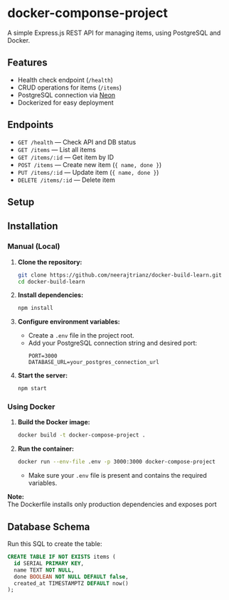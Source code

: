 # docker-componse-project

A simple Express.js REST API for managing items, using PostgreSQL and Docker.

## Features

- Health check endpoint (`/health`)
- CRUD operations for items (`/items`)
- PostgreSQL connection via [Neon](https://neon.tech/)
- Dockerized for easy deployment

## Endpoints

- `GET /health` — Check API and DB status
- `GET /items` — List all items
- `GET /items/:id` — Get item by ID
- `POST /items` — Create new item (`{ name, done }`)
- `PUT /items/:id` — Update item (`{ name, done }`)
- `DELETE /items/:id` — Delete item

## Setup

## Installation

### Manual (Local)

1. **Clone the repository:**
   ```sh
   git clone https://github.com/neerajtrianz/docker-build-learn.git
   cd docker-build-learn
   ```

2. **Install dependencies:**
   ```sh
   npm install
   ```

3. **Configure environment variables:**
   - Create a `.env` file in the project root.
   - Add your PostgreSQL connection string and desired port:
     ```
     PORT=3000
     DATABASE_URL=your_postgres_connection_url
     ```

4. **Start the server:**
   ```sh
   npm start
   ```

### Using Docker

1. **Build the Docker image:**
   ```sh
   docker build -t docker-compose-project .
   ```

2. **Run the container:**
   ```sh
   docker run --env-file .env -p 3000:3000 docker-compose-project
   ```

   - Make sure your `.env` file is present and contains the required variables.

**Note:**  
The Dockerfile installs only production dependencies and exposes port

## Database Schema

Run this SQL to create the table:
```sql
CREATE TABLE IF NOT EXISTS items (
  id SERIAL PRIMARY KEY,
  name TEXT NOT NULL,
  done BOOLEAN NOT NULL DEFAULT false,
  created_at TIMESTAMPTZ DEFAULT now()
);
```
